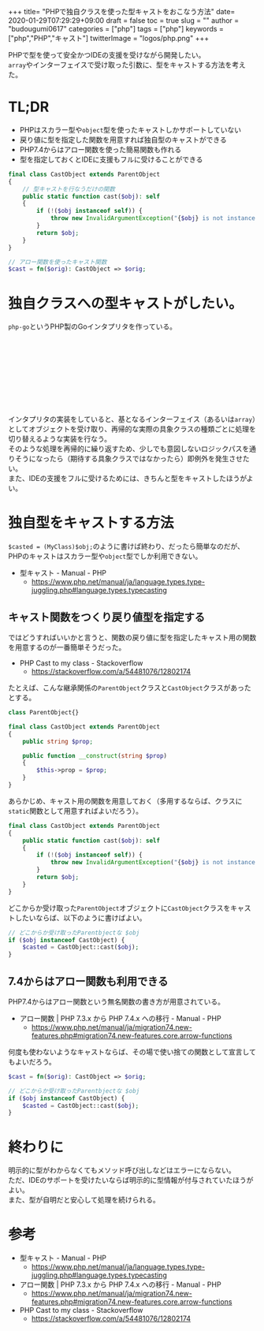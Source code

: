 +++
title= "PHPで独自クラスを使った型キャストをおこなう方法"
date= 2020-01-29T07:29:29+09:00
draft = false
toc = true
slug = ""
author = "budougumi0617"
categories = ["php"]
tags = ["php"]
keywords = ["php","PHP","キャスト"]
twitterImage = "logos/php.png"
+++

PHPで型を使って安全かつIDEの支援を受けながら開発したい。  
`array`やインターフェイスで受け取った引数に、型をキャストする方法を考えた。

<!--more-->

# TL;DR
- PHPはスカラー型や`object`型を使ったキャストしかサポートしていない
- 戻り値に型を指定した関数を用意すれば独自型のキャストができる
- PHP7.4からはアロー関数を使った簡易関数も作れる
- 型を指定しておくとIDEに支援もフルに受けることができる

```php
final class CastObject extends ParentObject
{
    // 型キャストを行なうだけの関数
    public static function cast($obj): self
    {
        if (!($obj instanceof self)) {
            throw new InvalidArgumentException("{$obj} is not instance of CastObject");
        }
        return $obj;
    }
}

// アロー関数を使ったキャスト関数
$cast = fn($orig): CastObject => $orig;
```

# 独自クラスへの型キャストがしたい。

`php-go`というPHP製のGoインタプリタを作っている。
<div class="iframely-embed"><div class="iframely-responsive" style="height: 140px; padding-bottom: 0;"><a href="https://github.com/budougumi0617/php-go" data-iframely-url="//cdn.iframe.ly/SfTZMuB?iframe=card-small"></a></div></div><script async src="//cdn.iframe.ly/embed.js" charset="utf-8"></script>

インタプリタの実装をしていると、基となるインターフェイス（あるいは`array`）としてオブジェクトを受け取り、再帰的な実際の具象クラスの種類ごとに処理を切り替えるような実装を行なう。  
そのような処理を再帰的に繰り返すため、少しでも意図しないロジックパスを通りそうになったら（期待する具象クラスではなかったら）即例外を発生させたい。  
また、IDEの支援をフルに受けるためには、きちんと型をキャストしたほうがよい。

# 独自型をキャストする方法
`$casted = (MyClass)$obj;`のように書けば終わり、だったら簡単なのだが、PHPのキャストはスカラー型や`object`型でしか利用できない。

- 型キャスト - Manual - PHP
	- https://www.php.net/manual/ja/language.types.type-juggling.php#language.types.typecasting

## キャスト関数をつくり戻り値型を指定する
ではどうすればいいかと言うと、関数の戻り値に型を指定したキャスト用の関数を用意するのが一番簡単そうだった。

- PHP Cast to my class - Stackoverflow
	- https://stackoverflow.com/a/54481076/12802174

たとえば、こんな継承関係の`ParentObject`クラスと`CastObject`クラスがあったとする。

```php
class ParentObject{}

final class CastObject extends ParentObject
{
    public string $prop;

    public function __construct(string $prop)
    {
        $this->prop = $prop;
    }
}
```

あらかじめ、キャスト用の関数を用意しておく（多用するならば、クラスに`static`関数として用意すればよいだろう）。
```php
final class CastObject extends ParentObject
{
    public static function cast($obj): self
    {
        if (!($obj instanceof self)) {
            throw new InvalidArgumentException("{$obj} is not instance of CastObject");
        }
        return $obj;
    }
}
```
どこからか受け取った`ParentObject`オブジェクトに`CastObject`クラスをキャストしたいならば、以下のように書けばよい。
```php
// どこからか受け取ったParentbjectな $obj
if ($obj instanceof CastObject) {
    $casted = CastObject::cast($obj);
}
```

## 7.4からはアロー関数も利用できる
PHP7.4からはアロー関数という無名関数の書き方が用意されている。

- アロー関数 | PHP 7.3.x から PHP 7.4.x への移行 - Manual - PHP
	- https://www.php.net/manual/ja/migration74.new-features.php#migration74.new-features.core.arrow-functions

何度も使わないようなキャストならば、その場で使い捨ての関数として宣言してもよいだろう。

```php
$cast = fn($orig): CastObject => $orig;

// どこからか受け取ったParentbjectな $obj
if ($obj instanceof CastObject) {
    $casted = CastObject::cast($obj);
}
```

# 終わりに
明示的に型がわからなくてもメソッド呼び出しなどはエラーにならない。  
ただ、IDEのサポートを受けたいならば明示的に型情報が付与されていたほうがよい。  
また、型が自明だと安心して処理を続けられる。

# 参考
- 型キャスト - Manual - PHP
	- https://www.php.net/manual/ja/language.types.type-juggling.php#language.types.typecasting
- アロー関数 | PHP 7.3.x から PHP 7.4.x への移行 - Manual - PHP
	- https://www.php.net/manual/ja/migration74.new-features.php#migration74.new-features.core.arrow-functions
- PHP Cast to my class - Stackoverflow
	- https://stackoverflow.com/a/54481076/12802174
